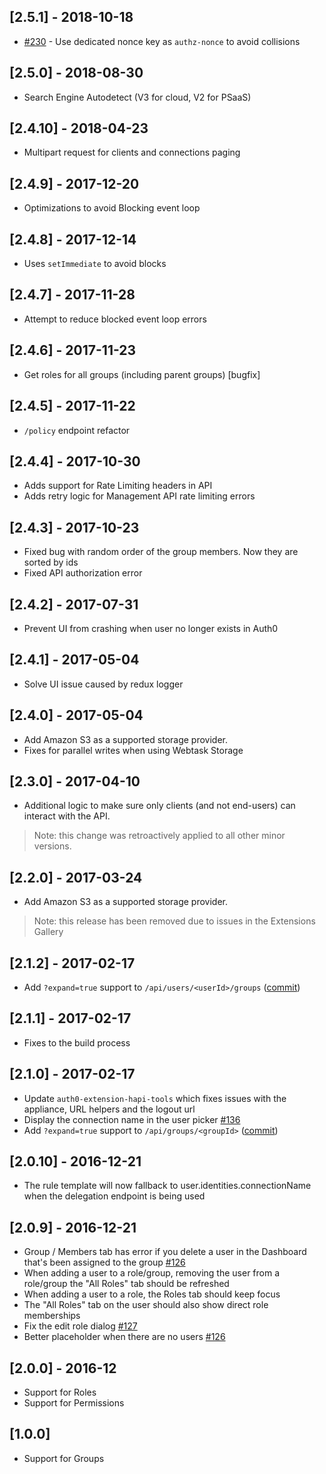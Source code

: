 ## [2.5.1] - 2018-10-18

- [#230](https://github.com/auth0/auth0-authorization-extension/pull/230) - Use dedicated nonce key as `authz-nonce` to avoid collisions

## [2.5.0] - 2018-08-30

- Search Engine Autodetect (V3 for cloud, V2 for PSaaS)

## [2.4.10] - 2018-04-23

- Multipart request for clients and connections paging

## [2.4.9] - 2017-12-20

- Optimizations to avoid Blocking event loop

## [2.4.8] - 2017-12-14
- Uses `setImmediate` to avoid blocks

## [2.4.7] - 2017-11-28

- Attempt to reduce blocked event loop errors

## [2.4.6] - 2017-11-23

- Get roles for all groups (including parent groups) [bugfix]

## [2.4.5] - 2017-11-22

- `/policy` endpoint refactor

## [2.4.4] - 2017-10-30

- Adds support for Rate Limiting headers in API
- Adds retry logic for Management API rate limiting errors

## [2.4.3] - 2017-10-23

- Fixed bug with random order of the group members. Now they are sorted by ids
- Fixed API authorization error

## [2.4.2] - 2017-07-31

- Prevent UI from crashing when user no longer exists in Auth0

## [2.4.1] - 2017-05-04

- Solve UI issue caused by redux logger

## [2.4.0] - 2017-05-04

- Add Amazon S3 as a supported storage provider.
- Fixes for parallel writes when using Webtask Storage

## [2.3.0] - 2017-04-10

- Additional logic to make sure only clients (and not end-users) can interact with the API.

> Note: this change was retroactively applied to all other minor versions.

## [2.2.0] - 2017-03-24

- Add Amazon S3 as a supported storage provider.

> Note: this release has been removed due to issues in the Extensions Gallery

## [2.1.2] - 2017-02-17

- Add `?expand=true` support to `/api/users/<userId>/groups` ([commit](https://github.com/auth0/auth0-authorization-extension/commit/8d4771dcb42317b9d314592b1f573e6951a84274))

## [2.1.1] - 2017-02-17

- Fixes to the build process

## [2.1.0] - 2017-02-17

- Update `auth0-extension-hapi-tools` which fixes issues with the appliance, URL helpers and the logout url
- Display the connection name in the user picker [#136](https://github.com/auth0/auth0-authorization-extension/pull/136)
- Add `?expand=true` support to `/api/groups/<groupId>` ([commit](https://github.com/auth0/auth0-authorization-extension/commit/87463b12ad7529cdca7a65538b0951eb1c5b52e8))

## [2.0.10] - 2016-12-21

- The rule template will now fallback to user.identities.connectionName when the delegation endpoint is being used

## [2.0.9] - 2016-12-21

- Group / Members tab has error if you delete a user in the Dashboard that's been assigned to the group [#126](https://github.com/auth0/auth0-authorization-extension/issues/123)
- When adding a user to a role/group, removing the user from a role/group the "All Roles" tab should be refreshed
- When adding a user to a role, the Roles tab should keep focus
- The "All Roles" tab on the user should also show direct role memberships
- Fix the edit role dialog [#127](https://github.com/auth0/auth0-authorization-extension/pull/127)
- Better placeholder when there are no users [#126](https://github.com/auth0/auth0-authorization-extension/issues/126)

## [2.0.0] - 2016-12

- Support for Roles
- Support for Permissions

## [1.0.0]

- Support for Groups
